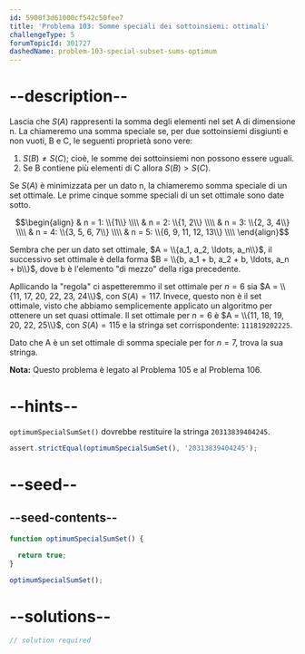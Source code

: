 ```yaml
---
id: 5900f3d61000cf542c50fee7
title: 'Problema 103: Somme speciali dei sottoinsiemi: ottimali'
challengeType: 5
forumTopicId: 301727
dashedName: problem-103-special-subset-sums-optimum
---
```


# --description--

Lascia che $S(A)$ rappresenti la somma degli elementi nel set A di dimensione n. La chiameremo una somma speciale se, per due sottoinsiemi disgiunti e non vuoti, B e C, le seguenti proprietà sono vere:

1. $S(B) ≠ S(C)$; cioè, le somme dei sottoinsiemi non possono essere uguali.
2. Se B contiene più elementi di C allora $S(B) > S(C)$.

Se $S(A)$ è minimizzata per un dato n, la chiameremo somma speciale di un set ottimale. Le prime cinque somme speciali di un set ottimale sono date sotto.

$$\begin{align} & n = 1: \\{1\\} \\\\ & n = 2: \\{1, 2\\} \\\\ & n = 3: \\{2, 3, 4\\} \\\\ & n = 4: \\{3, 5, 6, 7\\} \\\\ & n = 5: \\{6, 9, 11, 12, 13\\} \\\\ \end{align}$$

Sembra che per un dato set ottimale, $A = \\{a_1, a_2, \ldots, a_n\\}$, il successivo set ottimale è della forma $B = \\{b, a_1 + b, a_2 + b, \ldots, a_n + b\\}$, dove b è l'elemento "di mezzo" della riga precedente.

Apllicando la "regola" ci aspetteremmo il set ottimale per $n = 6$ sia $A = \\{11, 17, 20, 22, 23, 24\\}$, con $S(A) = 117$. Invece, questo non è il set ottimale, visto che abbiamo semplicemente applicato un algoritmo per ottenere un set quasi ottimale. Il set ottimale per $n = 6$ è $A = \\{11, 18, 19, 20, 22, 25\\}$, con $S(A) = 115$ e la stringa set corrispondente: `111819202225`.

Dato che A è un set ottimale di somma speciale per for $n = 7$, trova la sua stringa.

**Nota:** Questo problema è legato al Problema 105 e al Problema 106.

# --hints--

`optimumSpecialSumSet()` dovrebbe restituire la stringa `20313839404245`.

```js
assert.strictEqual(optimumSpecialSumSet(), '20313839404245');
```

# --seed--

## --seed-contents--

```js
function optimumSpecialSumSet() {

  return true;
}

optimumSpecialSumSet();
```

# --solutions--

```js
// solution required
```
